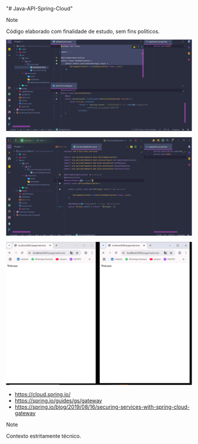 "# Java-API-Spring-Cloud" 
> [!NOTE]
>
> Código elaborado com finalidade de estudo, sem fins políticos.

![Texto](img/1.png)

![Texto Alternativo](img/2.png)


![Texto Alternativo](img/3.png)
- https://cloud.spring.io/
- https://spring.io/guides/gs/gateway
- https://spring.io/blog/2019/08/16/securing-services-with-spring-cloud-gateway

> [!NOTE]
> 
>  Contexto estritamente técnico.
